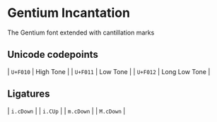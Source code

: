# Gentium Incantation

The Gentium font extended with cantillation marks

## Unicode codepoints

| `U+F010` | High Tone     |
| `U+F011` | Low Tone      |
| `U+F012` | Long Low Tone |

## Ligatures

| `i.cDown` |
| `i.CUp`   |
| `m.cDown` |
| `M.cDown` |
